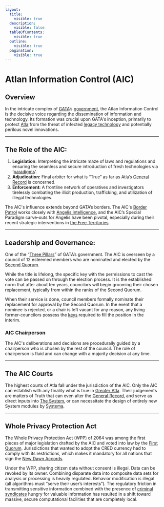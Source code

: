 ```yaml
---
layout:
  title:
    visible: true
  description:
    visible: false
  tableOfContents:
    visible: true
  outline:
    visible: true
  pagination:
    visible: true
---
```


# Atlan Information Control (AIC)

## Overview

In the intricate complex of [GATA](../)’s [government](../politics/governance.md), the Atlan Information Control is the decisive voice regarding the dissemination of information and technology. Its formation was crucial upon GATA's inception, primarily to protect [Atla](../key-locations/atla.md) from the threat of infected [legacy technology](../../../overview/science-and-tech/legacy-tech.md) and potentially perilous novel innovations.

***

## **The Role of the AIC:**

1. **Legislation:** Interpreting the intricate maze of laws and regulations and ensuring the seamless and secure introduction of fresh technologies via ‘[paradigms](../politics/paradigms.md)’.
2. **Adjudication:** Final arbiter for what is “True” as far as Atla’s [General Record](../politics/the-general-record.md) is concerned.
3. **Enforcement:** A frontline network of operatives and investigators tirelessly combating the illicit production, trafficking, and utilization of illegal technologies.

The AIC's influence extends beyond GATA’s borders. The AIC's [Border Patrol](../law-and-order/border-patrol.md) works closely with [Angelis intelligence](../military-and-defense/angelis.md#watchers), and the AIC’s Special Paradigm carve-outs for Angelis have been pivotal, especially during their recent strategic interventions in [the Free Territories](../../free-territories/).

***

## **Leadership and Governance:**

One of the “[Three Pillars](../politics/governance.md#the-three-pillars)” of GATA’s government. The AIC is overseen by a council of 12 esteemed members who are nominated and elected by the [Second Quorum](../politics/governance.md#the-second-quorum).&#x20;

While the title is lifelong, the specific key with the permissions to cast the vote can be passed on through the election process. It is the established norm that after about ten years, councilors will begin grooming their chosen replacement, typically from within the ranks of the Second Quorum.

When their service is done, council members formally nominate their replacement for approval by the Second Quorum. In the event that a nominee is rejected, or a chair is left vacant for any reason, any living former-councilors possess the [keys](../politics/keys.md) required to fill the position in the interim.

### AIC Chairperson

The AIC's deliberations and decisions are procedurally guided by a chairperson who is chosen by the rest of the council. The role of chairperson is fluid and can change with a majority decision at any time.

***

## **The AIC Courts**

The highest courts of Atla fall under the jurisdiction of the AIC. Only the AIC can establish with any finality what is true in [Greater Atla](../politics/greater-atla.md). Their judgements are matters of Truth that can even alter the [General Record](../politics/the-general-record.md), and serve as direct inputs into [The System](../politics/the-system.md), or can necessitate the design of entirely new System modules by [Systema](../enterprise/systema.md).

***

## **Whole Privacy Protection Act**

The Whole Privacy Protection Act (WPP) of 2064 was among the first pieces of major legislation drafted by the AIC and voted into law by the [First Quorum](../politics/governance.md#the-first-quorum). Jurisdictions that wanted to adopt the CRED currency had to comply with its restrictions, which makes it mandatory for all nations that sign the [New Dawn Accords](../politics/new-dawn-accords.md).

Under the WPP, sharing citizen data without consent is illegal. Data can be revoked by its owner. Combining disparate data into composite data sets for analysis or processing is heavily regulated. Behavior modification is illegal (all algorithms must “serve their user’s interests”). The regulatory friction in transmitting sensitive information combined with the presence of [criminal syndicates](../criminal-element/syndicates.md) hungry for valuable information has resulted in a shift toward massive, secure computational facilities that are completely local.
